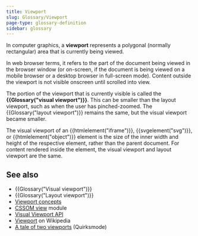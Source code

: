 ```yaml
---
title: Viewport
slug: Glossary/Viewport
page-type: glossary-definition
sidebar: glossary
---
```


In computer graphics, a **viewport** represents a polygonal (normally rectangular) area that is currently being viewed.

In web browser terms, it refers to the part of the document being viewed in the browser window (or on-screen, if the document is being viewed on a mobile browser or a desktop browser in full-screen mode). Content outside the viewport is not visible onscreen until scrolled into view.

The portion of the viewport that is currently visible is called the **{{Glossary("visual viewport")}}**. This can be smaller than the layout viewport, such as when the user has pinched-zoomed. The {{Glossary("layout viewport")}} remains the same, but the visual viewport became smaller.

The visual viewport of an {{htmlelement("iframe")}}, {{svgelement("svg")}}, or {{htmlelement("object")}} element is the size of the inner width and height of the respective element, rather than the parent document. For content rendered inside the element, the visual viewport and layout viewport are the same.

## See also

- {{Glossary("Visual viewport")}}
- {{Glossary("Layout viewport")}}
- [Viewport concepts](/en-US/docs/Web/CSS/CSSOM_view/Viewport_concepts)
- [CSSOM view](/en-US/docs/Web/CSS/CSSOM_view) module
- [Visual Viewport API](/en-US/docs/Web/API/Visual_Viewport_API)
- [Viewport](https://en.wikipedia.org/wiki/Viewport) on Wikipedia
- [A tale of two viewports](https://www.quirksmode.org/mobile/viewports.html) (Quirksmode)
